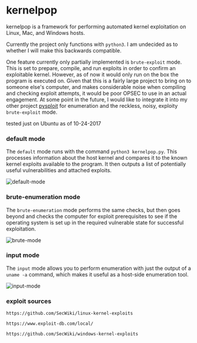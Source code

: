 # kernelpop

kernelpop is a framework for performing automated kernel exploitation on Linux, Mac, and Windows hosts.

Currently the project only functions with `python3`. I am undecided as to whether I will make this backwards 
compatible. 

One feature currently only partially implemented is `brute-exploit` mode. This is set to prepare, compile, and run
exploits in order to confirm an exploitable kernel. However, as of now it would only run on the box the program is 
executed on. Given that this is a fairly large project to bring on to someone else's computer, and makes considerable 
noise when compiling and checking exploit attempts, it would be poor OPSEC to use in an actual engagement. At some 
point in the future, I would like to integrate it into my other project 
[pysploit](https://github.com/spencerdodd/pysploit) for enumeration and the reckless, noisy, exploity `brute-exploit`
mode.

tested just on Ubuntu as of 10-24-2017

### default mode

The `default` mode runs with the command `python3 kernelpop.py`. This processes information about the
host kernel and compares it to the known kernel exploits available to the program. It then outputs a list of
potentially useful vulnerabilities and attached exploits.

![default-mode](https://github.com/spencerdodd/kernelpop/blob/master/img/default_mode.png "default img")

### brute-enumeration mode

The `brute-enumeration` mode performs the same checks, but then
goes beyond and checks the computer for exploit prerequisites to see if the operating system is set up in the
required vulnerable state for successful exploitation. 

![brute-mode](https://github.com/spencerdodd/kernelpop/blob/master/img/brute_mode.png "brute img")

### input mode

The `input` mode allows you to perform enumeration with just the output of a `uname -a` command, 
which makes it useful as a host-side enumeration tool.

![input-mode](https://github.com/spencerdodd/kernelpop/blob/master/img/input_mode.png "input img")

### exploit sources

`https://github.com/SecWiki/linux-kernel-exploits`

`https://www.exploit-db.com/local/`

`https://github.com/SecWiki/windows-kernel-exploits`